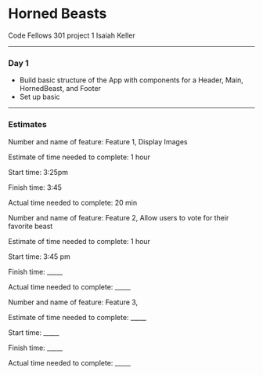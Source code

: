 # Horned Beasts
Code Fellows 301 project 1
Isaiah Keller

-------------------

### Day 1
- Build basic structure of the App with components for a Header, Main, HornedBeast, and Footer
- Set up basic

-----------------

### Estimates

Number and name of feature: Feature 1, Display Images

Estimate of time needed to complete: 1 hour

Start time: 3:25pm

Finish time: 3:45

Actual time needed to complete: 20 min


Number and name of feature: Feature 2, Allow users to vote for their favorite beast

Estimate of time needed to complete: 1 hour

Start time: 3:45 pm

Finish time: _____

Actual time needed to complete: _____


Number and name of feature: Feature 3, 

Estimate of time needed to complete: _____

Start time: _____

Finish time: _____

Actual time needed to complete: _____